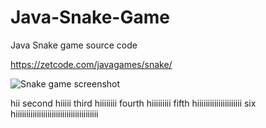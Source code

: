 # Java-Snake-Game
Java Snake game source code

https://zetcode.com/javagames/snake/  

![Snake game screenshot](snake.png)

hii
second hiiiii
third hiiiiiiii
fourth hiiiiiiiii
fifth hiiiiiiiiiiiiiiiiiiiii
six hiiiiiiiiiiiiiiiiiiiiiiiiiiiiiiiiiiiiiii
